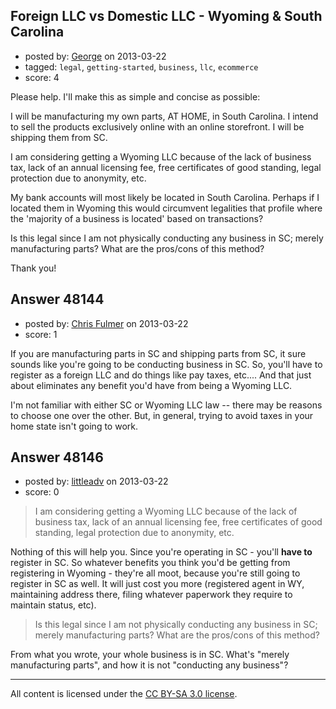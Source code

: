 ## Foreign LLC vs Domestic LLC - Wyoming & South Carolina

- posted by: [George](https://stackexchange.com/users/-1/25578-george) on 2013-03-22
- tagged: `legal`, `getting-started`, `business`, `llc`, `ecommerce`
- score: 4

Please help. I'll make this as simple and concise as possible:

I will be manufacturing my own parts, AT HOME, in South Carolina. I intend to sell the products exclusively online with an online storefront. I will be shipping them from SC.

I am considering getting a Wyoming LLC because of the lack of business tax, lack of an annual licensing fee, free certificates of good standing, legal protection due to anonymity, etc.

My bank accounts will most likely be located in South Carolina. Perhaps if I located them in Wyoming this would circumvent legalities that profile where the 'majority of a business is located' based on transactions?


Is this legal since I am not physically conducting any business in SC; merely manufacturing parts? What are the pros/cons of this method?

Thank you!



## Answer 48144

- posted by: [Chris Fulmer](https://stackexchange.com/users/-1/17026-chris-fulmer) on 2013-03-22
- score: 1

If you are manufacturing parts in SC and shipping parts from SC, it sure sounds like you're going to be conducting business in SC.  So, you'll have to register as a foreign LLC and do things like pay taxes, etc....  And that just about eliminates any benefit you'd have from being a Wyoming LLC.

I'm not familiar with either SC or Wyoming LLC law -- there may be reasons to choose one over the other.  But, in general, trying to avoid taxes in your home state isn't going to work.


## Answer 48146

- posted by: [littleadv](https://stackexchange.com/users/-1/13808-littleadv) on 2013-03-22
- score: 0

> I am considering getting a Wyoming LLC because of the lack of business
> tax, lack of an annual licensing fee, free certificates of good
> standing, legal protection due to anonymity, etc.

Nothing of this will help you. Since you're operating in SC - you'll **have to** register in SC. So whatever benefits you think you'd be getting from registering in Wyoming - they're all moot, because you're still going to register in SC as well. It will just cost you more (registered agent in WY, maintaining address there, filing whatever paperwork they require to maintain status, etc).

> Is this legal since I am not physically conducting any business in SC;
> merely manufacturing parts? What are the pros/cons of this method?

From what you wrote, your whole business is in SC. What's "merely manufacturing parts", and how it is not "conducting any business"?



---

All content is licensed under the [CC BY-SA 3.0 license](https://creativecommons.org/licenses/by-sa/3.0/).
